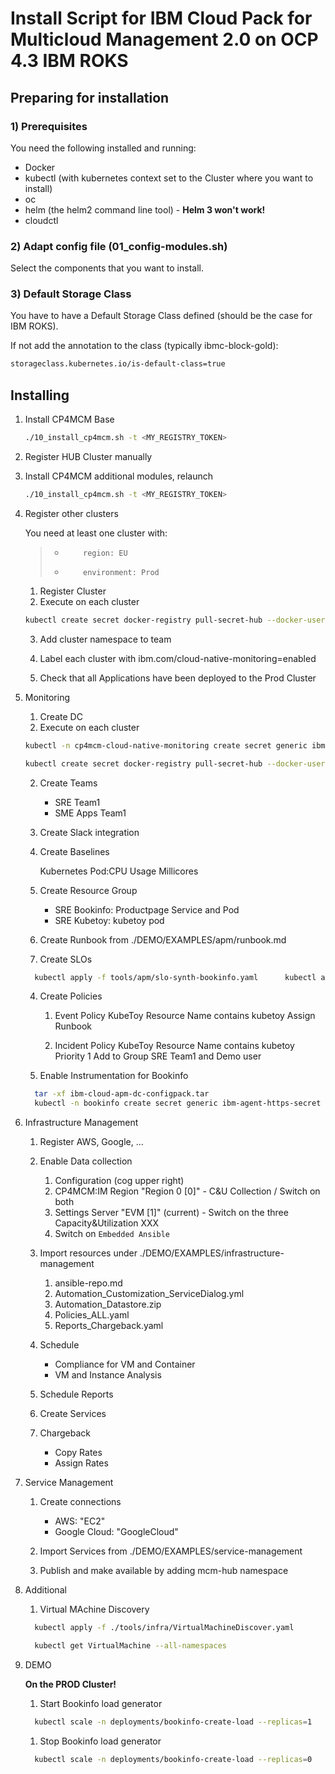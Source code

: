 # Install Script for IBM Cloud Pack for Multicloud Management 2.0 on OCP 4.3 IBM ROKS


## Preparing for installation

### 1) Prerequisites

You need the following installed and running:

* Docker
* kubectl (with kubernetes context set to the Cluster where you want to install)
* oc
* helm (the helm2 command line tool)  - **Helm 3 won't work!**
* cloudctl



### 2) Adapt config file  (01_config-modules.sh)

Select the components that you want to install.



### 3) Default Storage Class

You have to have a Default Storage Class defined (should be the case for IBM ROKS).

If not add the annotation to the class (typically ibmc-block-gold): 

```bash
storageclass.kubernetes.io/is-default-class=true
```



## Installing


1. Install CP4MCM Base

	```bash
	./10_install_cp4mcm.sh -t <MY_REGISTRY_TOKEN>
	```

2. Register HUB Cluster manually

3. Install CP4MCM additional modules, relaunch

	```bash
	./10_install_cp4mcm.sh -t <MY_REGISTRY_TOKEN>
	```



4. Register other clusters

	You need at least one cluster with:
	
	> * 		region: EU
	> * 		environment: Prod

	1. Register Cluster
  	2. Execute on each cluster
  
	  ```bash
	  kubectl create secret docker-registry pull-secret-hub --docker-username=ekey --docker-password=<MY ENTITLEMENT KEY> --docker-email=demo@ibm.com --docker-server=cp.icr.io -n multicluster-endpoint
	  ```
	3. Add cluster namespace to team
	4. Label each cluster with ibm.com/cloud-native-monitoring=enabled 


	5. Check that all Applications have been deployed to the Prod Cluster


5. Monitoring
  	1. Create DC
 	2. Execute on each cluster
  
	  ```bash
	  kubectl -n cp4mcm-cloud-native-monitoring create secret generic ibm-agent-https-secret --from-file=./ibm-cloud-apm-dc-configpack/keyfiles/cert.pem --from-file=./ibm-cloud-apm-dc-configpack/keyfiles/ca.pem --from-file=./ibm-cloud-apm-dc-configpack/keyfiles/key.pem
	
	  kubectl create secret docker-registry pull-secret-hub --docker-username=ekey --docker-password=<MY ENTITLEMENT KEY> --docker-email=demo@ibm.com --docker-server=cp.icr.io -n cp4mcm-cloud-native-monitoring
	  ```

	2. Create Teams
	   
		* SRE Team1
		* SME Apps Team1

	3. Create Slack integration
	4. Create Baselines
	
		Kubernetes Pod:CPU Usage Millicores
	
	5. Create Resource Group
	
		* SRE Bookinfo: Productpage Service and Pod
		* SRE Kubetoy: kubetoy pod
		
	6. Create Runbook from 	./DEMO/EXAMPLES/apm/runbook.md
		
	2. Create SLOs
  
	  ```bash
		kubectl apply -f tools/apm/slo-synth-bookinfo.yaml	  	kubectl apply -f tools/apm/slo-synth-modresort.yaml
	  ```

	4. Create Policies
		1. Event Policy KubeToy
		   Resource Name contains kubetoy
		   Assign Runbook
		   
		1. Incident Policy KubeToy
		   Resource Name contains kubetoy
		   Priority 1
		   Add to Group SRE Team1 and Demo user

	5. Enable Instrumentation for Bookinfo


	  ```bash
		tar -xf ibm-cloud-apm-dc-configpack.tar
		kubectl -n bookinfo create secret generic ibm-agent-https-secret --from-file=./ibm-cloud-apm-dc-configpack/keyfiles/cert.pem --from-file=./ibm-cloud-apm-dc-configpack/keyfiles/ca.pem --from-file=./ibm-cloud-apm-dc-configpack/keyfiles/key.pem
	  ```




5. Infrastructure Management

	1. Register AWS, Google, ...
	2. Enable Data collection
		1. Configuration (cog upper right)
		2. CP4MCM:IM Region "Region 0 [0]" - C&U Collection / Switch on both
		2. Settings Server "EVM [1]" (current) - Switch on the three Capacity&Utilization XXX
		3. Switch on `Embedded Ansible`
	2. Import resources under ./DEMO/EXAMPLES/infrastructure-management
		1. ansible-repo.md
		2. Automation_Customization_ServiceDialog.yml
		3. Automation_Datastore.zip
		4. Policies_ALL.yaml
		5. Reports_Chargeback.yaml

	3. Schedule 
	
		* Compliance for VM and Container
		* VM and Instance Analysis 

	4. Schedule Reports

	5. Create Services
	6. Chargeback
		
		* Copy Rates
		* Assign Rates



6. Service Management

	1. Create connections
	
		* 	AWS: "EC2"
		* 	Google Cloud: "GoogleCloud"
	
	2. Import Services from ./DEMO/EXAMPLES/service-management
  
	3. Publish and make available by adding mcm-hub namespace 




6. Additional 

	1. Virtual MAchine Discovery
	  ```bash
 		kubectl apply -f ./tools/infra/VirtualMachineDiscover.yaml

		kubectl get VirtualMachine --all-namespaces
	  ```



7. DEMO

	**On the PROD Cluster!**

	1. Start Bookinfo load generator
	  ```bash
		kubectl scale -n deployments/bookinfo-create-load --replicas=1	  
	  ```

	1. Stop Bookinfo load generator
	  ```bash
		kubectl scale -n deployments/bookinfo-create-load --replicas=0	  
	  ```




